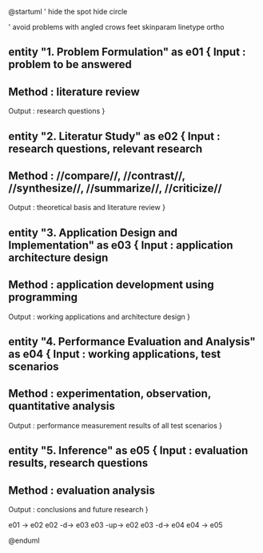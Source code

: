 @startuml
' hide the spot
hide circle

' avoid problems with angled crows feet
skinparam linetype ortho

entity "1. Problem Formulation" as e01 {
  Input : problem to be answered
  --
  Method : literature review
  --
  Output : research questions
}

entity "2. Literatur Study" as e02 {
  Input : research questions, relevant research
  --
  Method : //compare//, //contrast//, //synthesize//, //summarize//, //criticize//
  --
  Output : theoretical basis and literature review
}

entity "3. Application Design and Implementation" as e03 {
  Input : application architecture design
  --
  Method : application development using programming
  --
  Output : working applications and architecture design
}

entity "4. Performance Evaluation and Analysis" as e04 {
  Input : working applications, test scenarios
  --
  Method : experimentation, observation, quantitative analysis
  -- 
  Output : performance measurement results of all test scenarios
}

entity "5. Inference" as e05 {
  Input : evaluation results, research questions
  --
  Method : evaluation analysis
  --
  Output : conclusions and future research
}


e01 -> e02
e02 -d-> e03
e03 -up-> e02
e03 -d-> e04
e04 -> e05

@enduml

